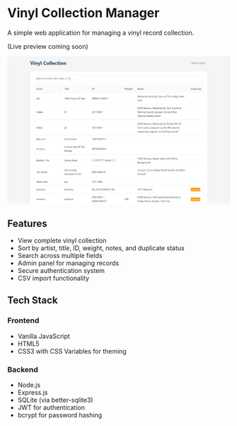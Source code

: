 # Vinyl Collection Manager

A simple web application for managing a vinyl record collection.  

(Live preview coming soon)  

![preview](./preview.png)

## Features

- View complete vinyl collection
- Sort by artist, title, ID, weight, notes, and duplicate status
- Search across multiple fields
- Admin panel for managing records
- Secure authentication system
- CSV import functionality

## Tech Stack

### Frontend
- Vanilla JavaScript
- HTML5
- CSS3 with CSS Variables for theming

### Backend
- Node.js
- Express.js
- SQLite (via better-sqlite3)
- JWT for authentication
- bcrypt for password hashing
